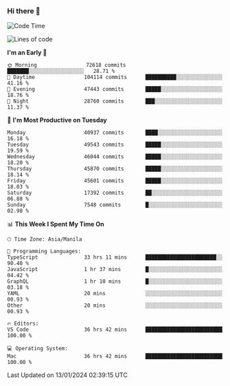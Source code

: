 ### Hi there 👋

<!--START_SECTION:waka-->
![Code Time](http://img.shields.io/badge/Code%20Time-4%2C706%20hrs%2022%20mins-blue)

![Lines of code](https://img.shields.io/badge/From%20Hello%20World%20I%27ve%20Written-111.5%20million%20lines%20of%20code-blue)

**I'm an Early 🐤** 

```text
🌞 Morning                72618 commits       ███████░░░░░░░░░░░░░░░░░░   28.71 % 
🌆 Daytime                104114 commits      ██████████░░░░░░░░░░░░░░░   41.16 % 
🌃 Evening                47443 commits       █████░░░░░░░░░░░░░░░░░░░░   18.76 % 
🌙 Night                  28760 commits       ███░░░░░░░░░░░░░░░░░░░░░░   11.37 % 
```
📅 **I'm Most Productive on Tuesday** 

```text
Monday                   40937 commits       ████░░░░░░░░░░░░░░░░░░░░░   16.18 % 
Tuesday                  49543 commits       █████░░░░░░░░░░░░░░░░░░░░   19.59 % 
Wednesday                46044 commits       █████░░░░░░░░░░░░░░░░░░░░   18.20 % 
Thursday                 45870 commits       █████░░░░░░░░░░░░░░░░░░░░   18.14 % 
Friday                   45601 commits       █████░░░░░░░░░░░░░░░░░░░░   18.03 % 
Saturday                 17392 commits       ██░░░░░░░░░░░░░░░░░░░░░░░   06.88 % 
Sunday                   7548 commits        █░░░░░░░░░░░░░░░░░░░░░░░░   02.98 % 
```


📊 **This Week I Spent My Time On** 

```text
🕑︎ Time Zone: Asia/Manila

💬 Programming Languages: 
TypeScript               33 hrs 11 mins      ███████████████████████░░   90.40 % 
JavaScript               1 hr 37 mins        █░░░░░░░░░░░░░░░░░░░░░░░░   04.42 % 
GraphQL                  1 hr 10 mins        █░░░░░░░░░░░░░░░░░░░░░░░░   03.18 % 
YAML                     20 mins             ░░░░░░░░░░░░░░░░░░░░░░░░░   00.93 % 
Other                    20 mins             ░░░░░░░░░░░░░░░░░░░░░░░░░   00.93 % 

🔥 Editors: 
VS Code                  36 hrs 42 mins      █████████████████████████   100.00 % 

💻 Operating System: 
Mac                      36 hrs 42 mins      █████████████████████████   100.00 % 
```


 Last Updated on 13/01/2024 02:39:15 UTC
<!--END_SECTION:waka-->


<!--
**rad182/rad182** is a ✨ _special_ ✨ repository because its `README.md` (this file) appears on your GitHub profile.

Here are some ideas to get you started:

- 🔭 I’m currently working on ...
- 🌱 I’m currently learning ...
- 👯 I’m looking to collaborate on ...
- 🤔 I’m looking for help with ...
- 💬 Ask me about ...
- 📫 How to reach me: ...
- 😄 Pronouns: ...
- ⚡ Fun fact: ...
-->
